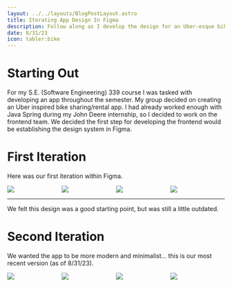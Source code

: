 ```yaml
---
layout: ../../layouts/BlogPostLayout.astro
title: Iterating App Design In Figma
description: Follow along as I develop the design for an Uber-esque bike sharing app.
date: 8/31/23
icon: tabler:bike
---
```

# Starting Out

For my S.E. (Software Engineering) 339 course I was tasked with developing an app throughout the semester. My group decided on creating an Uber inspired bike sharing/rental app. I had already worked enough with Java Spring during my John Deere internship, so I decided to work on the frontend team. We decided the first step for developing the frontend would be establishing the design system in Figma.

# First Iteration
Here was our first iteration within Figma.
<div style="display: flex; justify-content: space-between; overflow: hidden;">
	<img src="/cyclesync/1.png" style="flex: 1; max-width: 25%; height: auto;"></img>
	<img src="/cyclesync/2.png" style="flex: 1; max-width: 25%; height: auto;"></img>
	<img src="/cyclesync/3.png" style="flex: 1; max-width: 25%; height: auto;"></img>
	<img src="/cyclesync/4.png" style="flex: 1; max-width: 25%; height: auto;"></img>
</div>

---

We felt this design was a good starting point, but was still a little outdated.

# Second Iteration
We wanted the app to be more modern and minimalist... this is our most recent version (as of 8/31/23).
<div style="display: flex; justify-content: space-between; overflow: hidden;">
	<img src="/cyclesync/5.png" style="flex: 1; max-width: 25%; height: auto;"></img>
	<img src="/cyclesync/6.png" style="flex: 1; max-width: 25%; height: auto;"></img>
	<img src="/cyclesync/7.png" style="flex: 1; max-width: 25%; height: auto;"></img>
	<img src="/cyclesync/8.png" style="flex: 1; max-width: 25%; height: auto;"></img>
</div>